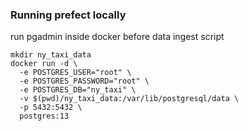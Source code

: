 ### Running prefect locally

run pgadmin inside docker before data ingest script

```console
mkdir ny_taxi_data
docker run -d \
  -e POSTGRES_USER="root" \
  -e POSTGRES_PASSWORD="root" \
  -e POSTGRES_DB="ny_taxi" \
  -v $(pwd)/ny_taxi_data:/var/lib/postgresql/data \
  -p 5432:5432 \
  postgres:13
```